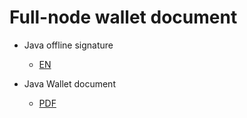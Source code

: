 # Full-node wallet document

* Java offline signature

  * [EN](../../Ignore/Doc/Java_offline_signature.md)

* Java Wallet document

  * [PDF](../../Ignore/Doc/Java_wallet_doc.pdf)